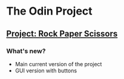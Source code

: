 # The Odin Project
## [Project: Rock Paper Scissors](https://www.theodinproject.com/paths/foundations/courses/foundations/lessons/rock-paper-scissors)

### What's new?
- Main current version of the project
- GUI version with buttons